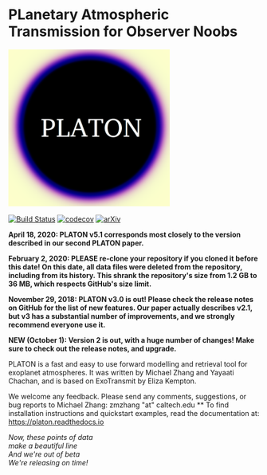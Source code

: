 # PLanetary Atmospheric Transmission for Observer Noobs
<img src="logo.png" height="315">

[![Build Status](https://travis-ci.com/ideasrule/platon.svg?token=CWfZwAJHKDPous7mJixf&branch=master)](https://travis-ci.com/ideasrule/platon) 
 [![codecov](https://codecov.io/gh/ideasrule/platon/branch/devel/graph/badge.svg)](https://codecov.io/gh/ideasrule/platon) 
[![arXiv](http://img.shields.io/badge/arXiv-1811.11761-orange.svg)](https://arxiv.org/abs/1811.11761)

**April 18, 2020: PLATON v5.1 corresponds most closely to the version described
in our second PLATON paper.**

**February 2, 2020: PLEASE re-clone your repository if you cloned it before this
date!  On this date, all data files were deleted from the repository, including
from its history.  This shrank the repository's size from 1.2 GB to 36 MB,
which respects GitHub's size limit.**

**November 29, 2018: PLATON v3.0 is out!  Please check the release notes on GitHub for the list of new features.  Our paper actually describes v2.1, but v3 has a substantial number of improvements, and we strongly recommend everyone use it.**

**NEW (October 1): Version 2 is out, with a huge number of changes! Make sure to check out the release notes, and upgrade.**

PLATON is a fast and easy to use forward modelling and retrieval tool for
exoplanet atmospheres. It was written by Michael Zhang and Yayaati Chachan, and
is based on ExoTransmit by Eliza Kempton.

We welcome any feedback. Please send any comments, suggestions, or bug reports
to Michael Zhang: zmzhang "at" caltech.edu
**
To find installation instructions and quickstart examples, read the
documentation at: https://platon.readthedocs.io

*Now, these points of data  
make a beautiful line  
And we're out of beta  
We're releasing on time!*  
